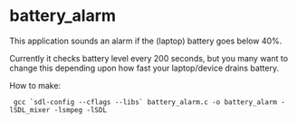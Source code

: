 # battery_alarm

This application sounds an alarm if the (laptop) battery goes below 40%.

Currently it checks battery level every 200 seconds, but you many want to change this depending upon how fast your laptop/device drains battery. 

How to make:


     gcc `sdl-config --cflags --libs` battery_alarm.c -o battery_alarm -lSDL_mixer -lsmpeg -lSDL

